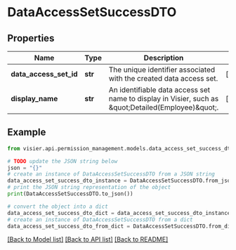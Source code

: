 # DataAccessSetSuccessDTO


## Properties

Name | Type | Description | Notes
------------ | ------------- | ------------- | -------------
**data_access_set_id** | **str** | The unique identifier associated with the created data access set. | [optional] 
**display_name** | **str** | An identifiable data access set name to display in Visier, such as \&quot;Detailed(Employee)\&quot;. | [optional] 

## Example

```python
from visier.api.permission_management.models.data_access_set_success_dto import DataAccessSetSuccessDTO

# TODO update the JSON string below
json = "{}"
# create an instance of DataAccessSetSuccessDTO from a JSON string
data_access_set_success_dto_instance = DataAccessSetSuccessDTO.from_json(json)
# print the JSON string representation of the object
print(DataAccessSetSuccessDTO.to_json())

# convert the object into a dict
data_access_set_success_dto_dict = data_access_set_success_dto_instance.to_dict()
# create an instance of DataAccessSetSuccessDTO from a dict
data_access_set_success_dto_from_dict = DataAccessSetSuccessDTO.from_dict(data_access_set_success_dto_dict)
```
[[Back to Model list]](../README.md#documentation-for-models) [[Back to API list]](../README.md#documentation-for-api-endpoints) [[Back to README]](../README.md)


